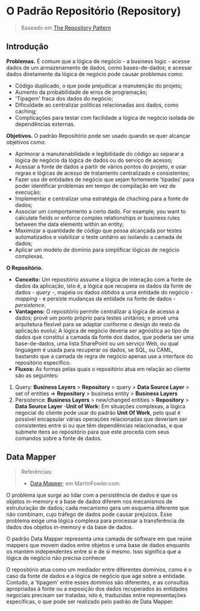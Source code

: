 # O Padrão Repositório (Repository)

> Baseado em [The Repository Pattern](https://learn.microsoft.com/en-us/previous-versions/msp-n-p/ff649690(v=pandp.10))

## Introdução

**Problemas.** É comum que a lógica de negócio - a business logic - acesse dados de um armazenamento de dados, como bases-de-dados; e acessar dados diretamente da lógica de negócio pode causar problemas como:
- Código duplicado, o que pode prejudicar a manutenção do projeto;
- Aumento da probabilidade de erros de programação;
- 'Tipagem' fraca dos dados do negócio;
- Dificuldade ao centralizar políticas relacionadas aos dados, como caching;
- Complicações para testar com facilidade a lógica de negócio isolada de dependências externas.

**Objetivos.** O padrão Repositório pode ser usado quando se quer alcançar objetivos como:
- Aprimorar a manutenabilidade e legibilidade do código ao separar a lógica de negócio da lógica de dados ou do serviço de acesso;
- Acessar a fonte de dados a partir de vários pontos do projeto, e usar regras e lógicas de acesso de tratamento centralizado e consistentes;
- Fazer uso de entidades de negócio que sejam fortemente 'tipadas' para poder identificar problemas em tempo de compilação em vez de execução;
- Implementar e centralizar uma estratégia de chaching para a fonte de dados;
- Associar um comportamento a certo dado. For example, you want to calculate fields or enforce complex relationships or business rules between the data elements within an entity;
- Maximizar a quantidade de código que possa alcançada por testes automatizados e viabilizar o teste unitário ao isolando a camada de dados;
- Aplicar um modelo de domínio para simplificar lógicas de negócio complexas.

**O Repositório.**
- **Conceito:** Um repositório assume a lógica de interação com a fonte de dados da aplicação, isto é, a lógica que recupera os dados da fonte de dados - _query_ -, mapeia os dados obtidos a uma entidade do negócio - _mapping_ - e persiste mudanças da entidade na fonte de dados - _persistence_.
- **Vantagens:** O repositório permite centralizar a lógica de acesso a dados; provê um ponto próprio para testes unitários; e provê uma arquitetura flexível para se adaptar conforme o design do resto da aplicação evolui; A lógica de negócio deveria ser agnóstica ao tipo de dados que constitui a camada da fonte dos dados, que poderia ser uma base-de-dados, uma lista SharePoint ou um serviço Web, ou qual linguagem é usada para recuperar os dados, se SQL, ou CAML, bastando que a camada de regra de negócio apenas use a interface do repositório específico.
- **Fluxos:** As formas pelas quais o repositório atua em relação ao cliente são as seguintes:
1) Query: **Business Layers** > **Repository** > query > **Data Source Layer** > set of entities => **Repository** > business entity > **Business Layers**
2) Persistence: **Business Layers** > new/changed entities > **Repository** > **Data Source Layer**
-**Unit of Work:** Em situações complexas, a lógica negocial do cliente pode usar do padrão **Unit Of Work**, pelo qual é possível encapsular várias operações relacionadas que deveriam ser consistentes entre si ou que têm dependências relacionadas, e que submete itens ao repositório para que este proceda com seus comandos sobre a fonte de dados.


## Data Mapper

> Referências:
> - [Data Mapper](https://martinfowler.com/eaaCatalog/dataMapper.html); em MartinFowler.com.

O problema que surge ao lidar com a persistência de dados é que os objetos in-memory e a base de dados diferem nos mecanismos de estruturação de dados; cada mecanismo gera um esquema diferente que não combinam, cujo tráfego de dados pode causar prejuízos. Esse problema exige uma lógica complexa para processar a transferência de dados dos objetos in-memory e da base de dados.

O padrão Data Mapper representa uma camada de software em que reúne mappers que movem dados entre objetos e uma base de dados enquanto os mantém independentes entre si e de si mesmo. Isso significa que a lógica de negócio não precisa conhecer 

O repositório atua como um mediador entre diferentes domínios, como é o caso da fonte de dados e a lógica de negócio que age sobre a entidade. Contudo, a 'tipagem' entre esses domínios são diferentes, e as consultas apropriadas à fonte ou a exposição dos dados recuperados às entidades negociais precisam ser tratadas, isto é, traduzidas entre representações específicas, o que pode ser realizado pelo padrão de Data Mapper.

